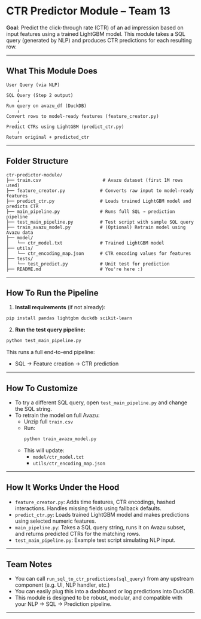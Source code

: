# CTR Predictor Module – Team 13

**Goal**: Predict the click-through rate (CTR) of an ad impression based on input features using a trained LightGBM model. This module takes a SQL query (generated by NLP) and produces CTR predictions for each resulting row.

---

## What This Module Does

```
User Query (via NLP)
    ↓
SQL Query (Step 2 output)
    ↓
Run query on avazu_df (DuckDB)
    ↓
Convert rows to model-ready features (feature_creator.py)
    ↓
Predict CTRs using LightGBM (predict_ctr.py)
    ↓
Return original + predicted_ctr
```

---

## Folder Structure

```
ctr-predictor-module/
├── train.csv                       # Avazu dataset (first 1M rows used)
├── feature_creator.py             # Converts raw input to model-ready features
├── predict_ctr.py                 # Loads trained LightGBM model and predicts CTR
├── main_pipeline.py               # Runs full SQL → prediction pipeline
├── test_main_pipeline.py          # Test script with sample SQL query
├── train_avazu_model.py           # (Optional) Retrain model using Avazu data
├── model/
│   └── ctr_model.txt              # Trained LightGBM model
├── utils/
│   └── ctr_encoding_map.json      # CTR encoding values for features
├── tests/
│   └── test_predict.py            # Unit test for prediction
├── README.md                      # You're here :)
```

---

## How To Run the Pipeline

1. **Install requirements** (if not already):
```bash
pip install pandas lightgbm duckdb scikit-learn
```

2. **Run the test query pipeline:**
```bash
python test_main_pipeline.py
```

This runs a full end-to-end pipeline:
- SQL → Feature creation → CTR prediction

---

## How To Customize

- To try a different SQL query, open `test_main_pipeline.py` and change the SQL string.
- To retrain the model on full Avazu:
  - Unzip full `train.csv`
  - Run:
    ```bash
    python train_avazu_model.py
    ```
  - This will update:
    - `model/ctr_model.txt`
    - `utils/ctr_encoding_map.json`

---

## How It Works Under the Hood

- `feature_creator.py`: Adds time features, CTR encodings, hashed interactions. Handles missing fields using fallback defaults.
- `predict_ctr.py`: Loads trained LightGBM model and makes predictions using selected numeric features.
- `main_pipeline.py`: Takes a SQL query string, runs it on Avazu subset, and returns predicted CTRs for the matching rows.
- `test_main_pipeline.py`: Example test script simulating NLP input.

---

## Team Notes

- You can call `run_sql_to_ctr_predictions(sql_query)` from any upstream component (e.g. UI, NLP handler, etc.)
- You can easily plug this into a dashboard or log predictions into DuckDB.
- This module is designed to be robust, modular, and compatible with your NLP → SQL → Prediction pipeline.

---